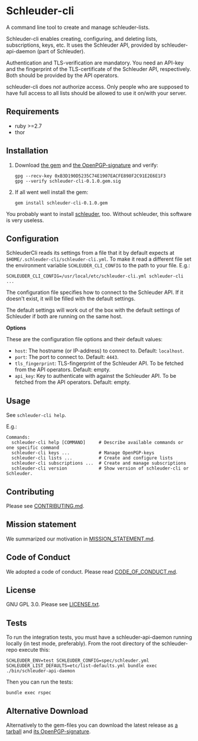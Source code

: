 Schleuder-cli
==============

A command line tool to create and manage schleuder-lists.

Schleuder-cli enables creating, configuring, and deleting lists, subscriptions, keys, etc. It uses the Schleuder API, provided by schleuder-api-daemon (part of Schleuder).

Authentication and TLS-verification are mandatory. You need an API-key and the fingerprint of the TLS-certificate of the Schleuder API, respectively. Both should be provided by the API operators.

schleuder-cli does *not* authorize access. Only people who are supposed to have full access to all lists should be allowed to use it on/with your server.


Requirements
------------
* ruby  >=2.7
* thor

Installation
------------

1. Download [the gem](https://0xacab.org/schleuder/schleuder-cli/raw/master/gems/schleuder-cli-0.1.0.gem) and [the OpenPGP-signature](https://0xacab.org/schleuder/schleuder-cli/raw/master/gems/schleuder-cli-0.1.0.gem.sig) and verify:
   ```
   gpg --recv-key 0xB3D190D5235C74E1907EACFE898F2C91E2E6E1F3
   gpg --verify schleuder-cli-0.1.0.gem.sig
   ```

2. If all went well install the gem:
   ```
   gem install schleuder-cli-0.1.0.gem
   ```

You probably want to install [schleuder](https://0xacab.org/schleuder/schleuder), too. Without schleuder, this software is very useless.

Configuration
-------------

SchleuderCli reads its settings from a file that it by default expects at `$HOME/.schleuder-cli/schleuder-cli.yml`. To make it read a different file set the environment variable `SCHLEUDER_CLI_CONFIG` to the path to your file. E.g.:

    SCHLEUDER_CLI_CONFIG=/usr/local/etc/schleuder-cli.yml schleuder-cli ...

The configuration file specifies how to connect to the Schleuder API. If it doesn't exist, it will be filled with the default settings.

The default settings will work out of the box with the default settings of Schleuder if both are running on the same host.

**Options**

These are the configuration file options and their default values:

 * `host`: The hostname (or IP-address) to connect to. Default: `localhost`.
 * `port`: The port to connect to. Default: `4443`.
 * `tls_fingerprint`: TLS-fingerprint of the Schleuder API. To be fetched from the API operators. Default: empty.
 * `api_key`: Key to authenticate with against the Schleuder API. To be fetched from the API operators. Default: empty.


Usage
-----
See `schleuder-cli help`.

E.g.:

    Commands:
      schleuder-cli help [COMMAND]     # Describe available commands or one specific command
      schleuder-cli keys ...           # Manage OpenPGP-keys
      schleuder-cli lists ...          # Create and configure lists
      schleuder-cli subscriptions ...  # Create and manage subscriptions
      schleuder-cli version            # Show version of schleuder-cli or Schleuder.



Contributing
------------

Please see [CONTRIBUTING.md](CONTRIBUTING.md).


Mission statement
-----------------

We summarized our motivation in [MISSION_STATEMENT.md](MISSION_STATEMENT.md).


Code of Conduct
---------------

We adopted a code of conduct. Please read [CODE_OF_CONDUCT.md](CODE_OF_CONDUCT.md).


License
-------

GNU GPL 3.0. Please see [LICENSE.txt](LICENSE.txt).

Tests
-----
To run the integration tests, you must have a schleuder-api-daemon running locally (in test mode, preferably). From the root directory of the schleuder-repo execute this:

```
SCHLEUDER_ENV=test SCHLEUDER_CONFIG=spec/schleuder.yml SCHLEUDER_LIST_DEFAULTS=etc/list-defaults.yml bundle exec ./bin/schleuder-api-daemon
```

Then you can run the tests:

```
bundle exec rspec
```


Alternative Download
--------------------

Alternatively to the gem-files you can download the latest release as [a tarball](https://0xacab.org/schleuder/schleuder-cli/raw/master/gems/schleuder-cli-0.1.0.tar.gz) and [its OpenPGP-signature](https://0xacab.org/schleuder/schleuder-cli/raw/master/gems/schleuder-cli-0.1.0.tar.gz.sig).

